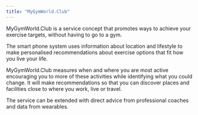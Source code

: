 ```yaml
---
title: "MyGymWorld.Club"
---
```


MyGymWorld.Club is a service concept that promotes ways to achieve your exercise targets, without having to go to a gym.

The smart phone system uses information about location and lifestyle to make personalised recommendations about exercise options that fit how you live your life.

MyGymWorld.Club measures when and where you are most active encouraging you to more of these activities while identifying what you could change. It will make recommendations so that you can discover places and facilities close to where you work, live or travel.

The service can be extended with direct advice from professional coaches and data from wearables.

